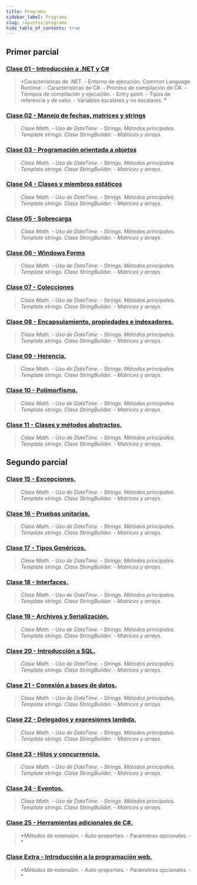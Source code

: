 ```yaml
---
title: Programa
sidebar_label: Programa
slug: /apuntes/programa
hide_table_of_contents: true
---
```


## Primer parcial
### [Clase 01 - Introducción a .NET y C#](./01-introduccion/00-introduccion-net.md)
> *Características de .NET. - Entorno de ejecución. Common Language Runtime. - Características de C#. - Proceso de compilación de C#. - Tiempos de compilación y ejecución. - Entry point. - Tipos de referencia y de valor. - Variables escalares y no escalares. *

### [Clase 02 - Manejo de fechas, matrices y strings](./01-introduccion/00-introduccion-net.md)
> *Clase Math. - Uso de DateTime. - Strings. Métodos principales. Template strings. Clase StringBuilder. - Matrices y arrays.*

### [Clase 03 - Programación orientada a objetos](./01-introduccion/00-introduccion-net.md)
> *Clase Math. - Uso de DateTime. - Strings. Métodos principales. Template strings. Clase StringBuilder. - Matrices y arrays.*

### [Clase 04 - Clases y miembros estáticos](./01-introduccion/00-introduccion-net.md)
> *Clase Math. - Uso de DateTime. - Strings. Métodos principales. Template strings. Clase StringBuilder. - Matrices y arrays.*

### [Clase 05 - Sobrecarga](./01-introduccion/00-introduccion-net.md)
> *Clase Math. - Uso de DateTime. - Strings. Métodos principales. Template strings. Clase StringBuilder. - Matrices y arrays.*

### [Clase 06 - Windows Forms](./01-introduccion/00-introduccion-net.md)
> *Clase Math. - Uso de DateTime. - Strings. Métodos principales. Template strings. Clase StringBuilder. - Matrices y arrays.*

### [Clase 07 - Colecciones](./01-introduccion/00-introduccion-net.md)
> *Clase Math. - Uso de DateTime. - Strings. Métodos principales. Template strings. Clase StringBuilder. - Matrices y arrays.*

### [Clase 08 - Encapsulamiento, propiedades e indexadores.](./01-introduccion/00-introduccion-net.md)
> *Clase Math. - Uso de DateTime. - Strings. Métodos principales. Template strings. Clase StringBuilder. - Matrices y arrays.*

### [Clase 09 - Herencia.](./01-introduccion/00-introduccion-net.md)
> *Clase Math. - Uso de DateTime. - Strings. Métodos principales. Template strings. Clase StringBuilder. - Matrices y arrays.*
 
### [Clase 10 - Polimorfismo.](./01-introduccion/00-introduccion-net.md)
> *Clase Math. - Uso de DateTime. - Strings. Métodos principales. Template strings. Clase StringBuilder. - Matrices y arrays.*

### [Clase 11 - Clases y métodos abstractos.](./01-introduccion/00-introduccion-net.md)
> *Clase Math. - Uso de DateTime. - Strings. Métodos principales. Template strings. Clase StringBuilder. - Matrices y arrays.*

## Segundo parcial
### [Clase 15 - Excepciones.](./01-introduccion/00-introduccion-net.md)
> *Clase Math. - Uso de DateTime. - Strings. Métodos principales. Template strings. Clase StringBuilder. - Matrices y arrays.*

### [Clase 16 - Pruebas unitarias.](./01-introduccion/00-introduccion-net.md)
> *Clase Math. - Uso de DateTime. - Strings. Métodos principales. Template strings. Clase StringBuilder. - Matrices y arrays.*

### [Clase 17 - Tipos Genéricos.](./01-introduccion/00-introduccion-net.md)
> *Clase Math. - Uso de DateTime. - Strings. Métodos principales. Template strings. Clase StringBuilder. - Matrices y arrays.*

### [Clase 18 - Interfaces.](./01-introduccion/00-introduccion-net.md)
> *Clase Math. - Uso de DateTime. - Strings. Métodos principales. Template strings. Clase StringBuilder. - Matrices y arrays.*

### [Clase 19 - Archivos y Serialización.](./01-introduccion/00-introduccion-net.md)
> *Clase Math. - Uso de DateTime. - Strings. Métodos principales. Template strings. Clase StringBuilder. - Matrices y arrays.*

### [Clase 20 - Introducción a SQL.](./01-introduccion/00-introduccion-net.md)
> *Clase Math. - Uso de DateTime. - Strings. Métodos principales. Template strings. Clase StringBuilder. - Matrices y arrays.*

### [Clase 21 - Conexión a bases de datos.](./01-introduccion/00-introduccion-net.md)
> *Clase Math. - Uso de DateTime. - Strings. Métodos principales. Template strings. Clase StringBuilder. - Matrices y arrays.*

### [Clase 22 - Delegados y expresiones lambda.](./01-introduccion/00-introduccion-net.md)
> *Clase Math. - Uso de DateTime. - Strings. Métodos principales. Template strings. Clase StringBuilder. - Matrices y arrays.*

### [Clase 23 - Hilos y concurrencia.](./01-introduccion/00-introduccion-net.md)
> *Clase Math. - Uso de DateTime. - Strings. Métodos principales. Template strings. Clase StringBuilder. - Matrices y arrays.*

### [Clase 24 - Eventos.](./01-introduccion/00-introduccion-net.md)
> *Clase Math. - Uso de DateTime. - Strings. Métodos principales. Template strings. Clase StringBuilder. - Matrices y arrays.*

### [Clase 25 - Herramientas adicionales de C#.](./01-introduccion/00-introduccion-net.md)
> *Métodos de extensión. - Auto-properties. - Parámetros opcionales. - *

### [Clase Extra - Introducción a la programación web.](./01-introduccion/00-introduccion-net.md)
> *Métodos de extensión. - Auto-properties. - Parámetros opcionales. - *
